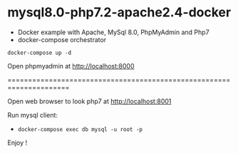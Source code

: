 # mysql8.0-php7.2-apache2.4-docker

- Docker example with Apache, MySql 8.0, PhpMyAdmin and Php7
- docker-compose orchestrator

```
docker-compose up -d
```

Open phpmyadmin at [http://localhost:8000](http://localhost:8000)

=====================================================================

Open web browser to look php7 at [http://localhost:8001](http://localhost:8001)

Run mysql client:

- `docker-compose exec db mysql -u root -p` 

Enjoy !
